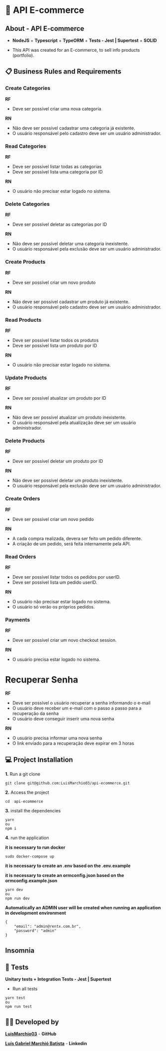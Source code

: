 # 🚀 API E-commerce

## About - API E-commerce

- **NodeJS** + **Typescript** + **TypeORM** + **Tests - Jest | Supertest** + **SOLID**

- This API was created for an E-commerce, to sell info products (portfolio).

## 📋 Business Rules and Requirements

### Create Categories

**RF**

- Deve ser possível criar uma nova categoria

**RN**

- Não deve ser possível cadastrar uma categoria já existente.
- O usuário responsável pelo cadastro deve ser um usuário administrador.

### Read Categories

**RF**

- Deve ser possível listar todas as categorias
- Deve ser possível lista uma categoria por ID

**RN**

- O usuário não precisar estar logado no sistema.

### Delete Categories

**RF**

- Deve ser possível deletar as categorias por ID

**RN**

- Não deve ser possível deletar uma categoria inexistente.
- O usuário responsável pela exclusão deve ser um usuário administrador.

### Create Products

**RF**

- Deve ser possível criar um novo produto

**RN**

- Não deve ser possível cadastrar um produto já existente.
- O usuário responsável pelo cadastro deve ser um usuário administrador.

### Read Products

**RF**

- Deve ser possível listar todos os produtos
- Deve ser possível lista um produto por ID

**RN**

- O usuário não precisar estar logado no sistema.

### Update Products

**RF**

- Deve ser possível atualizar um produto por ID

**RN**

- Não deve ser possível atualizar um produto inexistente.
- O usuário responsável pela atualização deve ser um usuário administrador.

### Delete Products

**RF**

- Deve ser possível deletar um produto por ID

**RN**

- Não deve ser possível deletar um produto inexistente.
- O usuário responsável pela exclusão deve ser um usuário administrador.

### Create Orders

**RF**

- Deve ser possível criar um novo pedido

**RN**

- A cada compra realizada, devera ser feito um pedido diferente.
- A criação de um pedido, será feita internamente pela API.

### Read Orders

**RF**

- Deve ser possível listar todos os pedidos por userID.
- Deve ser possível lista um pedido userID.

**RN**

- O usuário não precisar estar logado no sistema.
- O usuário só verão os próprios pedidos.

### Payments

**RF**

- Deve ser possível criar um novo checkout session.

**RN**

- O usuário precisa estar logado no sistema.

# Recuperar Senha

**RF**

- Deve ser possível o usuário recuperar a senha informando o e-mail
- O usuário deve receber um e-mail com o passo a passo para a recuperação da senha
- O usuário deve conseguir inserir uma nova senha

**RN**

- O usuário precisa informar uma nova senha
- O link enviado para a recuperação deve expirar em 3 horas

## 💻 Project Installation

**1.** Run a git clone

```
git clone git@github.com:LuisMarchio03/api-ecommerce.git
```

**2.** Access the project

```
cd  api-ecommerce
```

**3.** install the dependencies

```
yarn
ou
npm i
```

**4.** run the application

**it is necessary to run docker**

```
sudo docker-compose up
```

**it is necessary to create an .env based on the .env.example**

**it is necessary to create an ormconfig.json based on the ormconfig.example.json**

```
yarn dev
ou
npm run dev
```

**Automatically an ADMIN user will be created when running an application in development environment**

```
{
    "email": "admin@rentx.com.br",
    "password": "admin"
}
```

## Insomnia

## 🧪 Tests

**Unitary tests + Integration Tests - Jest | Supertest**

- Run all tests

```
yarn test
ou
npm run test
```

## 👨‍💻 Developed by

[**LuisMarchio03**](https://github.com/LuisMarchio03) - **GitHub**

[**Luís Gabriel Marchió Batista**](https://www.linkedin.com/in/lu%C3%ADs-gabriel-marchi%C3%B3-batista-a0aa64206/) - **Linkedin**
